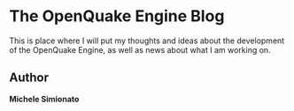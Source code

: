 # The OpenQuake Engine Blog

This is place where I will put my thoughts and ideas about the development
of the OpenQuake Engine, as well as news about what I am working on.

## Author

**Michele Simionato**
